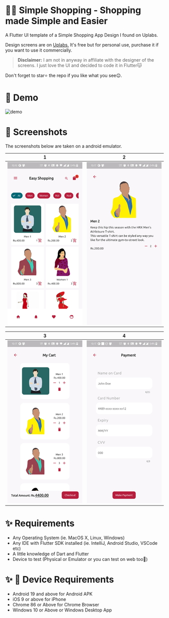 # 👖👕 Simple Shopping - Shopping made Simple and Easier

A Flutter UI template of a Simple Shopping App Design I found on Uplabs.

Design screens are on [Uplabs.](https://www.uplabs.com/posts/shopping-app-uikit) It's free but for personal use, purchase it if you want to use it commercially.

> **Disclaimer:** I am not in anyway in affiliate with the designer of the screens. I just love the UI and decided to code it in Flutter😽

Don't forget to star⭐ the repo if you like what you see😉.
# 🎥 Demo
![demo](./demo.gif)

# 📸 Screenshots
The screenshots below are taken on a android emulator.

| 1 | 2|
|------|-------|
|<img src="./screenshots/1.png" width="300">|<img src="screenshots/2.png" width="300">|

| 3 | 4|
|------|-------|
|<img src="screenshots/3.png" width="300">|<img src="screenshots/4.png" width="300">|

# ✨ Requirements
- Any Operating System (ie. MacOS X, Linux, Windows)
- Any IDE with Flutter SDK installed (ie. IntelliJ, Android Studio, VSCode etc)
- A little knowledge of Dart and Flutter
- Device to test (Physical or Emulator or you can test on web too🤯)

# ✨ 📲 Device Requirements
- Android 19 and above for Android APK
- iOS 9 or above for iPhone
- Chrome 86 or Above for Chrome Browser
- Windows 10 or Above or Windows Desktop App